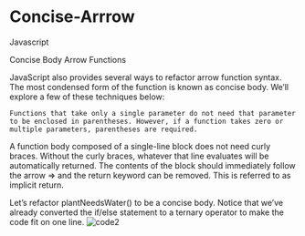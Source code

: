 # Concise-Arrrow
Javascript

 Concise Body Arrow Functions

JavaScript also provides several ways to refactor arrow function syntax. The most condensed form of the function is known as concise body. We’ll explore a few of these techniques below:

    Functions that take only a single parameter do not need that parameter to be enclosed in parentheses. However, if a function takes zero or multiple parameters, parentheses are required.


A function body composed of a single-line block does not need curly braces. Without the curly braces, whatever that line evaluates will be automatically returned. The contents of the block should immediately follow the arrow => and the return keyword can be removed. This is referred to as implicit return.

Let’s refactor plantNeedsWater() to be a concise body. Notice that we’ve already converted the if/else statement to a ternary operator to make the code fit on one line. ![code2](https://user-images.githubusercontent.com/70899647/211162146-cb3782d1-1b2c-40ba-af41-c97dd4ded445.png)

